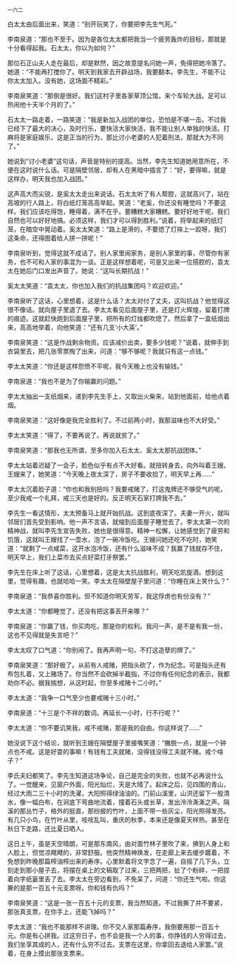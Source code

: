     一六二 

   白太太由后面出来，笑道：“别开玩笑了，你要把李先生气死。”

   李南泉道：“那也不至于。因为是各位太太都把我当一个疲劳轰炸的目标，那就是十分看得起我。石太太，你以为如何？”

   那位石正山夫人走在最后，却是默然，因之故意提名问她一声，免得把她冷落了。她道：“不能再打搅你了。明天到我家去开辟战场，我要翻本。李先生，不能不让你太太加入。没有她，这场面不精彩。”

   李南泉笑道：“那倒是很好。我们这村子里各家草顶公馆，来个车轮大战。足可以热闹他十天半个月的了。”

   石太太一路走着，一路笑道：“我是新加入战团的单位，恐怕是不堪一击。不过我已经下了最大的决心，及时行乐，要快活大家快活，我不能让别人单独的快活。打麻将是家庭娱乐，这是正当的行为，那比讨小老婆的人犯着刑法，那就大为不同了。”

   她说到“讨小老婆”这句话，声音是特别的提高。当然，李先生知道她用意所在，不便在这时说什么话。可是隔壁邻居，却有人在黑暗中插言了：“好，要得嘛，就是这样办，明天我也加入战团。”

   这声高大而尖锐，是奚太太走出来说话。石太太听了有人帮腔，这就高兴了，站在高坡的行人路上，将白纸灯笼高高举起。笑道：“老奚，你还没有睡觉吗？不要这样。我们应该吃得饱，睡得着，满不在乎。要糟糕大家糟糕。要好好地干呢，我们自然也可以好好地搞。必须这样，我们才可以得到胜利。”说着，将举起来的纸灯笼，在暗空中晃动着。奚太太笑道：“路上是滑的，不要熄了灯摔上一跤呀，我们这条命，还得图着给人拼一拼呢！”

   李南泉听到，觉得这就不成话了。别人家里闹家务，是别人家里的事，尽管你有家务，也不可和人家的事混为一谈。正是这样想着呢，可是又出来一位搭腔的，袁太太在她后门口发出声音了。她说：“这叫长期抗战！”

   奚太太笑道：“袁太太，你也加入我们的抗战集团吗？欢迎欢迎。”

   李南泉听了这话，心里想着，这是什么话？太太对付了丈夫，这叫抗战？他觉得这很不像话。就向屋子里退了去。李太太看见后面屋子里，还是灯火辉煌，留着打牌的痕迹。这就赶快跑到后面屋子里，把所有的灯烛都吹熄了。然后拿了一盒纸烟出来，高高地举着，向他笑道：“还有几支‘小大英’。”

   李南泉笑道：“这是作战剩余物资。应该减价出卖，要多少钱呢？”说着，就伸手到衣袋里去，把几张零票掏了出来，问道：“够不够呢？我就只有这一点钱。”

   李太太笑道：“你还是这样怨愤不平呢，我今天晚上也没有输钱。”

   李南泉道：“我也不是为了你输赢的问题。”

   李太太抽出一支纸烟来，递到李先生手上，又取出火柴来，站到他面前，给他点着烟。

   李南泉笑道：“这好像是我完全胜利了。不过前两小时，我那滋味也不大好受。”

   李太太笑道：“得了，不要再说了。再说就贫了。”

   李南泉笑道：“那我也无所谓，至多你加入石太太、奚太太那抗战团体。”

   李太太站着迟疑了一会子，脸色似乎有点不大好看。就扭转身去，向外叫着王嫂。王嫂来了，她笑道：“今天晚上夜太深了，房子不要收拾了，明天早上再……”

   李太太沉着脸子道：“你也和我别扭吗？我要戒赌了，打这鬼牌还不够受气的呢，至少我戒一个礼拜，戒三天也是好的。反正明天石家打牌我不去。”

   李先生一看这情形，太太预备马上就开始抗战。这到底夜深了。夫妻一开火，就叫邻居们首先受到影响。他一声不言语，就缩到后面屋子睡觉去了。李太太第一次的精神战，就叫李先生宣告失败，她也是很得意。精神一松懈，让她感觉到了疲劳和饥饿，这就叫王嫂找了一壶水，泡了一碗冷饭吃。王嫂问她还吃不吃时，她笑道：“就剩了一点咸菜，这开水泡冷饭，还有什么滋味不成？我赢了钱就存不住，明天早上，我们上菜市去买点好菜打牙祭罢。”

   李先生在床上听了这话，心里想着，这是太太抗战胜利，明天吃凯旋酒。想到这里，觉得有趣，也就哈哈一笑。李太太在隔壁屋子里问道：“你睡在床上笑什么？”

   李南泉道：“我恭喜你胜利。但不知道你明天劳军，我这俘虏也有份没有？”

   李太太道：“你都睡觉了，还没有把这事丢开来哪？”

   李南泉道：“你赢了钱，你买肉吃，那是你的权利。我问一声，是不是有我一份，这也不见得就是失言吧？”

   李太太叹了口气道：“你别闹了。我再声明一句，不打这造孽的牌了。”

   李南泉笑道：“那好极了。从前有人戒赌，把指头砍了，作为纪念。可是指头还有布包扎着，又上赌场了。你当然不会砍掉半截指，不过你有任何纪念的表示，我都劝你不必。据我揣想，从这时起，你至多戒赌十二小时。”

   李太太道：“我争一口气至少也要戒赌十三小时。”

   李南泉道：“十三是个不祥的数词。再延长一小时，行不行呢？”

   李太太道：“你不要讥笑我，戒不戒赌，那是我的自由。你这样说了……”

   她没说下这个结论，就听到王嫂在隔壁屋子里接嘴笑道：“撇脱一点，就是一个钟点也不戒。这是好耍的事嘛！有钱有工夫就赌，没得钱没得工夫就不赌。戒个啥子？”

   李氏夫妇都笑了。李先生知道这场争论，自己是完全的失败，也就不必再说什么了。一觉醒来，见窗户外面，阳光灿烂，天是大晴了。起床之后，见四围的青山，经过大雨二三十小时的洗濯，大阳照得绿油油的。门前山溪里，山洪还留下一股清水，像一幅白布，在涧底下弯曲地流着，撞着石头或长草，发出泠泠澌澌之声。隔溪的那丛竹子，格外的挺直，那纷披的竹叶，上面不带一些灰尘，阳光照得发亮。有几只小鸟，在竹叶从里，吱吱乱叫，重庆的秋季，本来还是像夏天样热。甚至在秋日下走路，还比夏日晒人。

   这日上午，虽是天空晴朗，可是那东南风，由对面竹林子里吹了来，拂到人身上和人脸上，但觉凉飕飕的，非常舒服。他突然精神焕发，在走廊上来去缓步踱着，不免想到昨晚那篇榨油榨出来的寿序。心里默着将文字念了一遍，自摇了几下头，立刻走到那小屋子去，将摆在桌上的文稿取了过来，三把两把，扯了个粉碎，一把捏着向字纸篓里丢了去。李太太在旁边看到，不免呆了，问道：“你还生气啦。你这撕的是那一百五十元支票呀。你和钱有仇吗？”

   李南泉笑道：“这是一张一百五十元的支票，我当然知道。不过我撕了并不要紧，那张真支票，在你手上，还能飞掉吗？”

   李太太道：“我也不能那样不讲理。你不交人家那篇寿序，我倒要用那一百五十元。你是有心拼我。过这穷日子，也不会是我一个人的事，你挣钱的人穷得过去，我们坐享其成的人，还有什么穷不过去。支票在这里，你拿回去退给人家罢。”说着，在身上摸出那张支票来。

